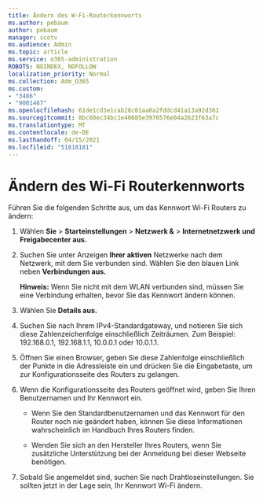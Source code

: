 ```yaml
---
title: Ändern des W-Fi-Routerkennworts
ms.author: pebaum
author: pebaum
manager: scotv
ms.audience: Admin
ms.topic: article
ms.service: o365-administration
ROBOTS: NOINDEX, NOFOLLOW
localization_priority: Normal
ms.collection: Adm_O365
ms.custom:
- "3486"
- "9001467"
ms.openlocfilehash: 61de1cd3e1cab28c01aa0a2fddcd41a13a92d361
ms.sourcegitcommit: 8bc60ec34bc1e40685e3976576e04a2623f63a7c
ms.translationtype: MT
ms.contentlocale: de-DE
ms.lasthandoff: 04/15/2021
ms.locfileid: "51818181"
---
```

# <a name="change-your-wi-fi-router-password"></a>Ändern des Wi-Fi Routerkennworts

Führen Sie die folgenden Schritte aus, um das Kennwort Wi-Fi Routers zu ändern:

1. Wählen **Sie**  >  **Starteinstellungen**  >  **Netzwerk &**  >  **Internetnetzwerk und Freigabecenter aus.**

2. Suchen Sie unter Anzeigen **Ihrer aktiven** Netzwerke nach dem Netzwerk, mit dem Sie verbunden sind. Wählen Sie den blauen Link neben **Verbindungen aus.**<br>

   **Hinweis:** Wenn Sie nicht mit dem WLAN verbunden sind, müssen Sie eine Verbindung erhalten, bevor Sie das Kennwort ändern können.

3. Wählen Sie **Details aus.**

4. Suchen Sie nach Ihrem IPv4-Standardgateway, und notieren Sie sich diese Zahlenzeichenfolge einschließlich Zeiträumen. Zum Beispiel: 192.168.0.1, 192.168.1.1, 10.0.0.1 oder 10.0.1.1.

5. Öffnen Sie einen Browser, geben Sie diese Zahlenfolge einschließlich der Punkte in die Adressleiste ein und drücken Sie die Eingabetaste, um zur Konfigurationsseite des Routers zu gelangen.

6. Wenn die Konfigurationsseite des Routers geöffnet wird, geben Sie Ihren Benutzernamen und Ihr Kennwort ein.<br>
   - Wenn Sie den Standardbenutzernamen und das Kennwort für den Router noch nie geändert haben, können Sie diese Informationen wahrscheinlich im Handbuch Ihres Routers finden.

   - Wenden Sie sich an den Hersteller Ihres Routers, wenn Sie zusätzliche Unterstützung bei der Anmeldung bei dieser Webseite benötigen.

7. Sobald Sie angemeldet sind, suchen Sie nach Drahtloseinstellungen. Sie sollten jetzt in der Lage sein, Ihr Kennwort Wi-Fi ändern.
